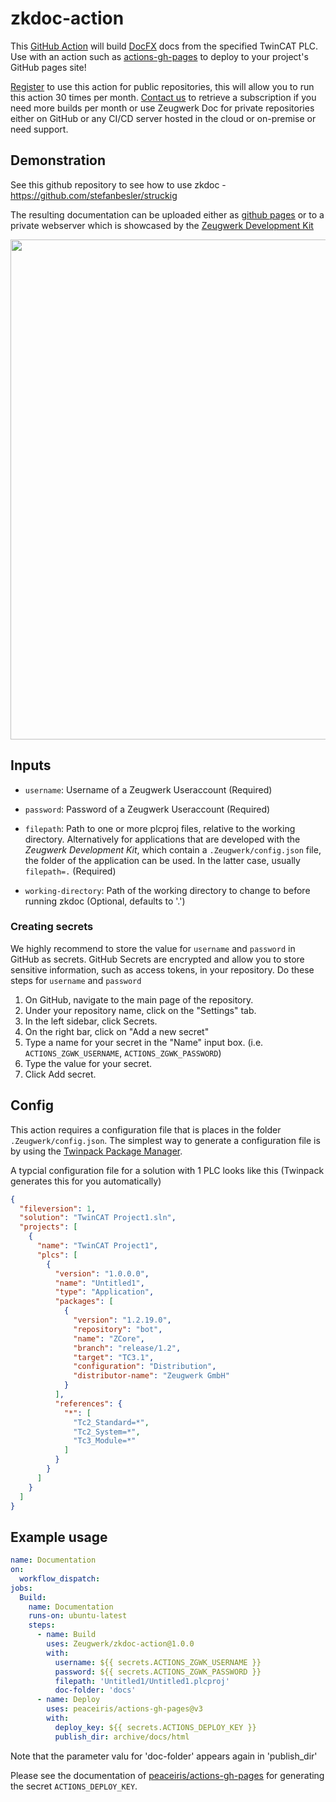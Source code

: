 # zkdoc-action

This [GitHub Action](https://github.com/features/actions) will build [DocFX](https://dotnet.github.io/docfx/) docs from the specified TwinCAT PLC. Use with an action such as [actions-gh-pages](https://github.com/peaceiris/actions-gh-pages) to deploy to your project's GitHub pages site!

[Register](https://zeugwerk.dev/wp-login.php?action=register) to use this action for public repositories, this will allow you to run this action 30 times per month. [Contact us](mailto:info@zeugwerk.at) to retrieve a subscription if you need more builds per month or use Zeugwerk Doc for private repositories either on GitHub or any CI/CD server hosted in the cloud or on-premise or need support.

## Demonstration

See this github repository to see how to use zkdoc - https://github.com/stefanbesler/struckig

The resulting documentation can be uploaded either as [github pages](https://stefanbesler.github.io/struckig/) or to a private webserver
which is showcased by the [Zeugwerk Development Kit](https://doc.zeugwerk.dev/reference/ZCore/Object/Object.html)

<div align="center">
  <a href="https://doc.zeugwerk.dev/">
    <img width="800px" src="https://user-images.githubusercontent.com/16437661/168259196-e93cb6cf-f6a4-4035-baab-859a80ea0eda.png" />
  </a>
</div>

## Inputs

* `username`: Username of a Zeugwerk Useraccount (Required)

* `password`: Password of a Zeugwerk Useraccount (Required)

* `filepath`: Path to one or more plcproj files, relative to the working directory. Alternatively for applications that are developed with the
*Zeugwerk Development Kit*, which contain a `.Zeugwerk/config.json` file, the folder of the application can be used. In the latter case,
usually `filepath=.` (Required)

* `working-directory`: Path of the working directory to change to before running zkdoc (Optional, defaults to '.')


### Creating secrets

We highly recommend to store the value for `username` and `password` in GitHub as secrets. GitHub Secrets are encrypted and allow you to store sensitive information, such as access tokens, in your repository. Do these steps for `username` and `password`

1. On GitHub, navigate to the main page of the repository.
2. Under your repository name, click on the "Settings" tab.
3. In the left sidebar, click Secrets.
4. On the right bar, click on "Add a new secret" 
5. Type a name for your secret in the "Name" input box. (i.e. `ACTIONS_ZGWK_USERNAME`, `ACTIONS_ZGWK_PASSWORD`)
6. Type the value for your secret.
7. Click Add secret. 

## Config

This action requires a configuration file that is places in the folder `.Zeugwerk/config.json`. The simplest way to generate a configuration file is by using the [Twinpack Package Manager](https://github.com/Zeugwerk/Twinpack/blob/main/README.md#configuration-file-zeugwerkconfigjson).

A typcial configuration file for a solution with 1 PLC looks like this (Twinpack generates this for you automatically)

```json
{
  "fileversion": 1,
  "solution": "TwinCAT Project1.sln",
  "projects": [
    {
      "name": "TwinCAT Project1",
      "plcs": [
        {
          "version": "1.0.0.0",
          "name": "Untitled1",
          "type": "Application",
          "packages": [
            {
              "version": "1.2.19.0",
              "repository": "bot",
              "name": "ZCore",
              "branch": "release/1.2",
              "target": "TC3.1",
              "configuration": "Distribution",
              "distributor-name": "Zeugwerk GmbH"
            }
          ],
          "references": {
            "*": [
              "Tc2_Standard=*",
              "Tc2_System=*",
              "Tc3_Module=*"
            ]
          }
        }
      ]
    }
  ]
}
```

## Example usage

```yaml
name: Documentation
on:
  workflow_dispatch:
jobs:
  Build:
    name: Documentation
    runs-on: ubuntu-latest
    steps:
      - name: Build
        uses: Zeugwerk/zkdoc-action@1.0.0
        with:
          username: ${{ secrets.ACTIONS_ZGWK_USERNAME }}
          password: ${{ secrets.ACTIONS_ZGWK_PASSWORD }}
          filepath: 'Untitled1/Untitled1.plcproj'
          doc-folder: 'docs'
      - name: Deploy
        uses: peaceiris/actions-gh-pages@v3
        with:
          deploy_key: ${{ secrets.ACTIONS_DEPLOY_KEY }}
          publish_dir: archive/docs/html
```

Note that the parameter valu for 'doc-folder' appears again in 'publish_dir'


Please see the documentation of [peaceiris/actions-gh-pages](https://github.com/peaceiris/actions-gh-pages#%EF%B8%8F-set-ssh-private-key-deploy_key) for generating the secret `ACTIONS_DEPLOY_KEY`.
